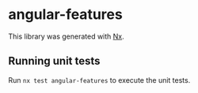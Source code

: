 # angular-features

This library was generated with [Nx](https://nx.dev).

## Running unit tests

Run `nx test angular-features` to execute the unit tests.
